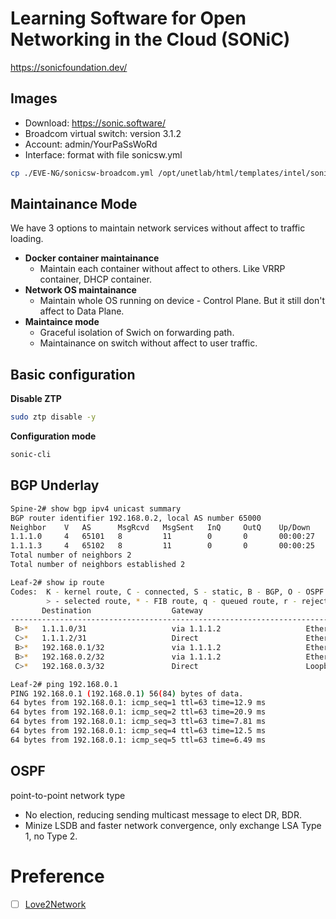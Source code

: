 # Learning Software for Open Networking in the Cloud (SONiC) 
https://sonicfoundation.dev/

## Images
* Download: https://sonic.software/
* Broadcom virtual switch: version 3.1.2
* Account: admin/YourPaSsWoRd
* Interface: format with file sonicsw.yml
```bash
cp ./EVE-NG/sonicsw-broadcom.yml /opt/unetlab/html/templates/intel/sonicsw.yml
```

## Maintainance Mode
We have 3 options to maintain network services without affect to traffic loading.
* <b>Docker container maintainance</b>
    * Maintain each container without affect to others. Like VRRP container, DHCP container.
* <b>Network OS maintainance</b>
    * Maintain whole OS running on device - Control Plane. But it still don't affect to Data Plane.
* <b>Maintaince mode</b>
    * Graceful isolation of Swich on forwarding path.
    * Maintainance on switch without affect to user traffic.

## Basic configuration
**Disable ZTP**
```bash
sudo ztp disable -y
```
**Configuration mode**
```bash
sonic-cli
```

## BGP Underlay
```bash
Spine-2# show bgp ipv4 unicast summary
BGP router identifier 192.168.0.2, local AS number 65000
Neighbor    V   AS      MsgRcvd   MsgSent   InQ     OutQ    Up/Down         State/PfxRcd
1.1.1.0     4   65101   8         11        0       0       00:00:27        2
1.1.1.3     4   65102   8         11        0       0       00:00:25        2
Total number of neighbors 2
Total number of neighbors established 2

Leaf-2# show ip route
Codes:  K - kernel route, C - connected, S - static, B - BGP, O - OSPF
        > - selected route, * - FIB route, q - queued route, r - rejected route, # - not installed in hardware
       Destination                  Gateway                                                Dist/Metric   Uptime
-------------------------------------------------------------------------------------------------------------------
 B>*   1.1.1.0/31                   via 1.1.1.2                   Ethernet4                20/0          00:01:47
 C>*   1.1.1.2/31                   Direct                        Ethernet4                0/0           00:26:05
 B>*   192.168.0.1/32               via 1.1.1.2                   Ethernet4                20/0          00:01:47
 B>*   192.168.0.2/32               via 1.1.1.2                   Ethernet4                20/0          00:01:47
 C>*   192.168.0.3/32               Direct                        Loopback0                0/0           00:26:15

Leaf-2# ping 192.168.0.1
PING 192.168.0.1 (192.168.0.1) 56(84) bytes of data.
64 bytes from 192.168.0.1: icmp_seq=1 ttl=63 time=12.9 ms
64 bytes from 192.168.0.1: icmp_seq=2 ttl=63 time=20.9 ms
64 bytes from 192.168.0.1: icmp_seq=3 ttl=63 time=7.81 ms
64 bytes from 192.168.0.1: icmp_seq=4 ttl=63 time=12.5 ms
64 bytes from 192.168.0.1: icmp_seq=5 ttl=63 time=6.49 ms
```

## OSPF 
point-to-point network type
* No election, reducing sending multicast message to elect DR, BDR.
* Minize LSDB and faster network convergence, only exchange LSA Type 1, no Type 2.


# Preference
* [ ] [Love2Network](https://www.youtube.com/@Love2Network)